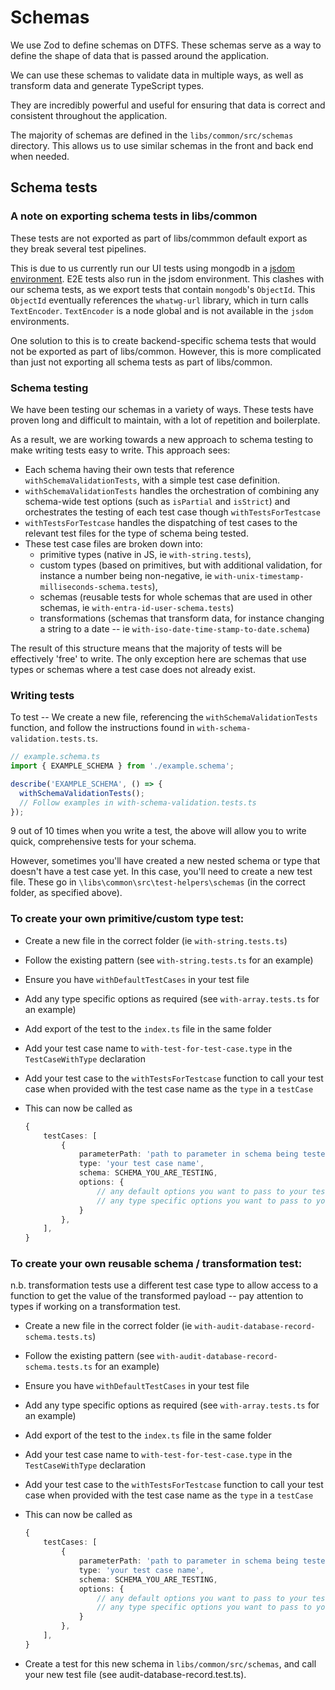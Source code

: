 # Schemas

We use Zod to define schemas on DTFS. These schemas serve as a way to define the shape of data that is passed around the application.

We can use these schemas to validate data in multiple ways, as well as transform data and generate TypeScript types.

They are incredibly powerful and useful for ensuring that data is correct and consistent throughout the application.

The majority of schemas are defined in the `libs/common/src/schemas` directory. This allows us to use similar schemas in the front and back end when needed.

## Schema tests

### A note on exporting schema tests in libs/common

These tests are not exported as part of libs/commmon default export as they break several test pipelines.

This is due to us currently run our UI tests using mongodb in a [jsdom environment](https://stackoverflow.com/questions/68468203/why-am-i-getting-textencoder-is-not-defined-in-jest). E2E tests also run in the jsdom environment. This clashes with our schema tests, as we export tests that contain `mongodb`'s `ObjectId`. This `ObjectId` eventually references the `whatwg-url` library, which in turn calls `TextEncoder`. `TextEncoder` is a node global and is not available in the `jsdom` environments.

One solution to this is to create backend-specific schema tests that would not be exported as part of libs/common. However, this is more complicated than just not exporting all schema tests as part of libs/common.

### Schema testing

We have been testing our schemas in a variety of ways. These tests have proven long and difficult to maintain, with a lot of repetition and boilerplate.

As a result, we are working towards a new approach to schema testing to make writing tests easy to write. This approach sees:

- Each schema having their own tests that reference `withSchemaValidationTests`, with a simple test case definition.
- `withSchemaValidationTests` handles the orchestration of combining any schema-wide test options (such as `isPartial` and `isStrict`) and orchestrates the testing of each test case though `withTestsForTestcase`
- `withTestsForTestcase` handles the dispatching of test cases to the relevant test files for the type of schema being tested.
- These test case files are broken down into:
  - primitive types (native in JS, ie `with-string.tests`),
  - custom types (based on primitives, but with additional validation, for instance a number being non-negative, ie `with-unix-timestamp-milliseconds-schema.tests`),
  - schemas (reusable tests for whole schemas that are used in other schemas, ie `with-entra-id-user-schema.tests`)
  - transformations (schemas that transform data, for instance changing a string to a date -- ie `with-iso-date-time-stamp-to-date.schema`)

The result of this structure means that the majority of tests will be effectively 'free' to write. The only exception here are schemas that use types or schemas where a test case does not already exist.

### Writing tests

To test -- We create a new file, referencing the `withSchemaValidationTests` function, and follow the instructions found in `with-schema-validation.tests.ts`.

```ts
// example.schema.ts
import { EXAMPLE_SCHEMA } from './example.schema';

describe('EXAMPLE_SCHEMA', () => {
  withSchemaValidationTests();
  // Follow examples in with-schema-validation.tests.ts
});
```

9 out of 10 times when you write a test, the above will allow you to write quick, comprehensive tests for your schema.

However, sometimes you'll have created a new nested schema or type that doesn't have a test case yet. In this case, you'll need to create a new test file. These go in `\libs\common\src\test-helpers\schemas` (in the correct folder, as specified above).

### To create your own primitive/custom type test:

- Create a new file in the correct folder (ie `with-string.tests.ts`)
- Follow the existing pattern (see `with-string.tests.ts` for an example)
- Ensure you have `withDefaultTestCases` in your test file
- Add any type specific options as required (see `with-array.tests.ts` for an example)
- Add export of the test to the `index.ts` file in the same folder
- Add your test case name to `with-test-for-test-case.type` in the `TestCaseWithType` declaration
- Add your test case to the `withTestsForTestcase` function to call your test case when provided with the test case name as the `type` in a `testCase`
- This can now be called as

  ```ts
  {
      testCases: [
          {
              parameterPath: 'path to parameter in schema being tested',
              type: 'your test case name',
              schema: SCHEMA_YOU_ARE_TESTING,
              options: {
                  // any default options you want to pass to your test case
                  // any type specific options you want to pass to your test case
              }
          },
      ],
  }
  ```

### To create your own reusable schema / transformation test:

n.b. transformation tests use a different test case type to allow access to a function to get the value of the transformed payload -- pay attention to types if working on a transformation test.

- Create a new file in the correct folder (ie `with-audit-database-record-schema.tests.ts`)
- Follow the existing pattern (see `with-audit-database-record-schema.tests.ts` for an example)
- Ensure you have `withDefaultTestCases` in your test file
- Add any type specific options as required (see `with-array.tests.ts` for an example)
- Add export of the test to the `index.ts` file in the same folder
- Add your test case name to `with-test-for-test-case.type` in the `TestCaseWithType` declaration
- Add your test case to the `withTestsForTestcase` function to call your test case when provided with the test case name as the `type` in a `testCase`
- This can now be called as

  ```ts
  {
      testCases: [
          {
              parameterPath: 'path to parameter in schema being tested',
              type: 'your test case name',
              schema: SCHEMA_YOU_ARE_TESTING,
              options: {
                  // any default options you want to pass to your test case
                  // any type specific options you want to pass to your test case
              }
          },
      ],
  }
  ```

- Create a test for this new schema in `libs/common/src/schemas`, and call your new test file (see audit-database-record.test.ts).
